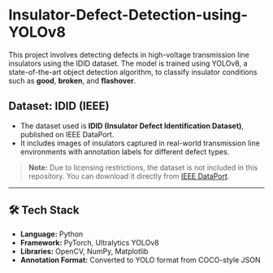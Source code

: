 # Insulator-Defect-Detection-using-YOLOv8


This project involves detecting defects in high-voltage transmission line insulators using the IDID dataset. The model is trained using YOLOv8, a state-of-the-art object detection algorithm, to classify insulator conditions such as **good**, **broken**, and **flashover**.

## Dataset: IDID (IEEE)

- The dataset used is **IDID (Insulator Defect Identification Dataset)**, published on IEEE DataPort.
- It includes images of insulators captured in real-world transmission line environments with annotation labels for different defect types.

> **Note:** Due to licensing restrictions, the dataset is not included in this repository. You can download it directly from [IEEE DataPort](https://ieee-dataport.org).

---

## 🛠️ Tech Stack

- **Language:** Python  
- **Framework:** PyTorch, Ultralytics YOLOv8  
- **Libraries:** OpenCV, NumPy, Matplotlib  
- **Annotation Format:** Converted to YOLO format from COCO-style JSON
